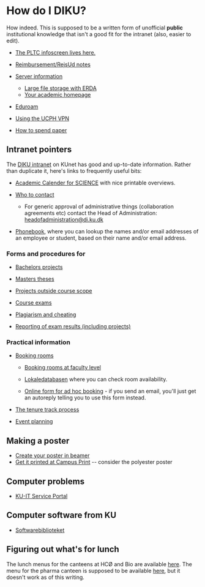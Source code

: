# How do I DIKU?

How indeed.  This is supposed to be a written form of unofficial
**public** institutional knowledge that isn't a good fit for the
intranet (also, easier to edit).

* [The PLTC infoscreen lives here.](https://github.com/diku-dk/pltc-infoscreen)

* [Reimbursement/RejsUd notes](rejsud.md)

* [Server information](servers.md)
  - [Large file storage with ERDA](erda.md)
  - [Your academic homepage](homepage.md)

* [Eduroam](eduroam.md)

* [Using the UCPH VPN](vpn.md)

* [How to spend paper](printing.md)

## Intranet pointers

The [DIKU
intranet](https://kunet.ku.dk/faculty-and-department/diku/Pages/default.aspx)
on KUnet has good and up-to-date information.  Rather than duplicate
it, here's links to frequently useful bits:

* [Academic Calender for SCIENCE](https://kunet.ku.dk/faculty-and-department/science/study-administration/academic-calendar/Pages/default.aspx)
  with nice printable overviews.

* [Who to contact](https://kunet.ku.dk/faculty-and-department/diku/contact/Pages/default.aspx)
  - For generic approval of administrative things (collaboration
    agreements etc) contact the Head of Administration:
    <headofadministration@di.ku.dk>

* [Phonebook](https://kunet.ku.dk/oevrige/telefonbog), where you can
  lookup the names and/or email addresses of an employee or student,
  based on their name and/or email address.

### Forms and procedures for

* [Bachelors projects](https://kunet.ku.dk/faculty-and-department/diku/teaching/projects/bachelorprojects/Pages/bachelorprojects.aspx)

* [Masters theses](https://kunet.ku.dk/faculty-and-department/diku/teaching/projects/masterthesis/Pages/default.aspx)

* [Projects outside course scope](https://kunet.ku.dk/faculty-and-department/diku/teaching/projects/POCS/Pages/default.aspx)

* [Course exams](https://kunet.ku.dk/faculty-and-department/diku/teaching/exam/Pages/default.aspx)

* [Plagiarism and cheating](https://kunet.ku.dk/faculty-and-department/science/study-administration/examination/plagiarism-cheating/Pages/default.aspx)

* [Reporting of exam results (including projects)](https://kunet.ku.dk/faculty-and-department/science/study-administration/examination/reporting-exam-results/Pages/default.aspx)

### Practical information

* [Booking rooms](https://kunet.ku.dk/faculty-and-department/diku/buildings_and_facilities/book-rooms/Pages/default.aspx)

  * [Booking rooms at faculty level](https://kunet.ku.dk/fakultet-og-institut/science/bygninger-service/lokaleadministration/Sider/default.aspx)

  * [Lokaledatabasen](https://skema.ku.dk/ku2425/dk/room.htm) where you can check room availability.

  * [Online form for ad hoc
    booking](https://kuforms.ku.dk/xform/frontend/FormEngine/v2/ShowForm.aspx?alias=SCI3758&groupId=2&doctype=5&formid=3763) -
    if you send an email, you'll just get an autoreply telling you to
    use this form instead.

* [The tenure track process](https://kunet.ku.dk/faculty-and-department/diku/human_resources/tenure-track/Pages/default.aspx)

* [Event planning](https://kunet.ku.dk/faculty-and-department/diku/event-planning/Pages/default.aspx)

## Making a poster

  * [Create your poster in beamer](conference_poster/)
  * [Get it printed at Campus Print](https://campusprint.ku.dk/) -- consider the polyester poster

## Computer problems

* [KU-IT Service Portal](https://serviceportal.ku.dk/)

## Computer software from KU

* [Softwarebiblioteket](https://pkunet-webapi.ku.dk/software-bibliotek.aspx)


## Figuring out what's for lunch

The lunch menus for the canteens at HCØ and Bio are available
[here](https://www.foodandco.dk/besog-os-her/restauranter/ku/norre-campus/). The
menu for the pharma canteen is supposed to be available
[here](https://ku-sund.bychartwells.dk/#ath), but it doesn't work as of this
writing.
